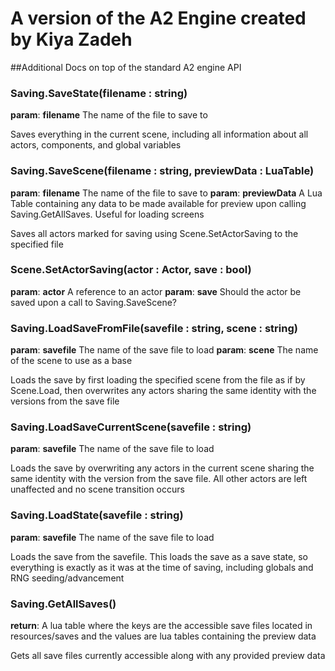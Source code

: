 # A version of the A2 Engine created by Kiya Zadeh

##Additional Docs on top of the standard A2 engine API

### Saving.SaveState(filename : string)

**param**: **filename** The name of the file to save to

Saves everything in the current scene, including all information about all actors, components, and global variables

### Saving.SaveScene(filename : string, previewData : LuaTable)

**param**: **filename** The name of the file to save to
**param**: **previewData** A Lua Table containing any data to be made available for preview upon calling Saving.GetAllSaves. Useful for loading screens

Saves all actors marked for saving using Scene.SetActorSaving to the specified file

### Scene.SetActorSaving(actor : Actor, save : bool)

**param**: **actor** A reference to an actor
**param**: **save** Should the actor be saved upon a call to Saving.SaveScene?

### Saving.LoadSaveFromFile(savefile : string, scene : string)

**param**: **savefile** The name of the save file to load
**param**: **scene** The name of the scene to use as a base

Loads the save by first loading the specified scene from the file as if by Scene.Load, then overwrites any actors sharing the same identity with the versions from the save file

### Saving.LoadSaveCurrentScene(savefile : string)

**param**: **savefile** The name of the save file to load

Loads the save by overwriting any actors in the current scene sharing the same identity with the version from the save file. All other actors are left unaffected and no scene transition occurs

### Saving.LoadState(savefile : string)

**param**: **savefile** The name of the save file to load

Loads the save from the savefile. This loads the save as a save state, so everything is exactly as it was at the time of saving, including globals and RNG seeding/advancement

### Saving.GetAllSaves()

**return**: A lua table where the keys are the accessible save files located in resources/saves and the values are lua tables containing the preview data

Gets all save files currently accessible along with any provided preview data

